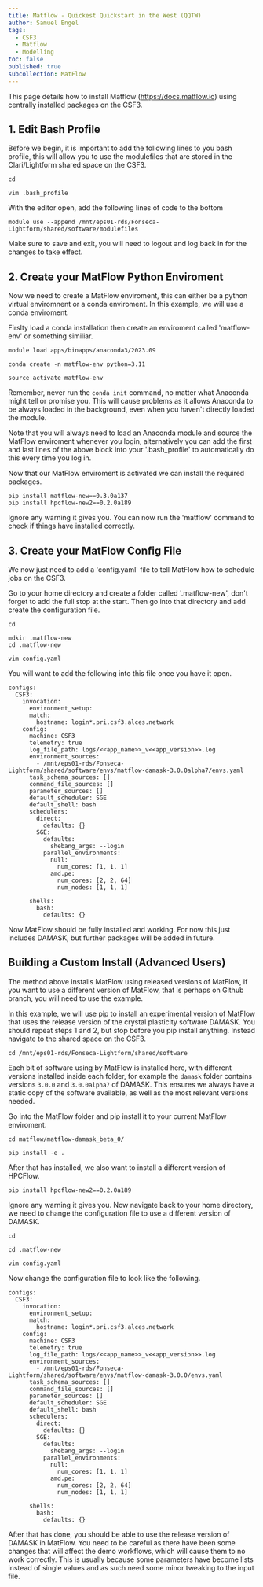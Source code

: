 ```yaml
---
title: Matflow - Quickest Quickstart in the West (QQTW)
author: Samuel Engel
tags:
  - CSF3
  - Matflow
  - Modelling
toc: false
published: true
subcollection: MatFlow
---
```


This page details how to install Matflow (https://docs.matflow.io) using centrally installed packages on the CSF3. 


## 1. Edit Bash Profile
Before we begin, it is important to add the following lines to you bash profile, this will allow you to use the modulefiles that are stored in the Clari/Lightform shared space on the CSF3.

```
cd

vim .bash_profile
```
With the editor open, add the following lines of code to the bottom

```
module use --append /mnt/eps01-rds/Fonseca-Lightform/shared/software/modulefiles
```

Make sure to save and exit, you will need to logout and log back in for the changes to take effect. 

## 2. Create your MatFlow Python Enviroment

Now we need to create a MatFlow enviroment, this can either be a python virtual enviromnent or a conda enviroment. In this example, we will use a conda enviroment. 

Firslty load a conda installation then create an enviroment called 'matflow-env' or something similiar. 

```
module load apps/binapps/anaconda3/2023.09

conda create -n matflow-env python=3.11

source activate matflow-env
```
Remember, never run the `conda init` command, no matter what Anaconda might tell or promise you. This will cause problems as it allows Anaconda to be always loaded in the background, even when you haven't directly loaded the module. 

Note that you will always need to load an Anaconda module and source the MatFlow enviroment whenever you login, alternatively you can add the first and last lines of the above block into your '.bash_profile' to automatically do this every time you log in. 

Now that our MatFlow enviroment is activated we can install the required packages.

```
pip install matflow-new==0.3.0a137
pip install hpcflow-new2==0.2.0a189
```
Ignore any warning it gives you. You can now run the 'matflow' command to check if things have installed correctly.

## 3. Create your MatFlow Config File

We now just need to add a 'config.yaml' file to tell MatFlow how to schedule jobs on the CSF3. 

Go to your home directory and create a folder called '.matflow-new', don't forget to add the full stop at the start. Then go into that directory and add create the configuration file. 

```
cd

mdkir .matflow-new
cd .matflow-new

vim config.yaml
```

You will want to add the following into this file once you have it open.

```
configs:
  CSF3:
    invocation:
      environment_setup:
      match:
        hostname: login*.pri.csf3.alces.network
    config:
      machine: CSF3
      telemetry: true
      log_file_path: logs/<<app_name>>_v<<app_version>>.log
      environment_sources:
        - /mnt/eps01-rds/Fonseca-Lightform/shared/software/envs/matflow-damask-3.0.0alpha7/envs.yaml
      task_schema_sources: []
      command_file_sources: []
      parameter_sources: []
      default_scheduler: SGE
      default_shell: bash
      schedulers:
        direct:
          defaults: {}
        SGE:
          defaults:
            shebang_args: --login
          parallel_environments:
            null:
              num_cores: [1, 1, 1]
            amd.pe:
              num_cores: [2, 2, 64]
              num_nodes: [1, 1, 1]

      shells:
        bash:
          defaults: {}   
```

Now MatFlow should be fully installed and working. For now this just includes DAMASK, but further packages will be added in future.

## Building a Custom Install (Advanced Users)

The method above installs MatFlow using released versions of MatFlow, if you want to use a different version of MatFlow, that is perhaps on Github branch, you will need to use the example.  

In this example, we will use pip to install an experimental version of MatFlow that uses the release version of the crystal plasticity software DAMASK. You should repeat steps 1 and 2, but stop before you pip install anything. Instead navigate to the shared space on the CSF3.

```
cd /mnt/eps01-rds/Fonseca-Lightform/shared/software
```
Each bit of software using by MatFlow is installed here, with different versions installed inside each folder, for example the `damask` folder contains versions `3.0.0` and `3.0.0alpha7` of DAMASK. This ensures we always have a static copy of the software available, as well as the most relevant versions needed. 

Go into the MatFlow folder and pip install it to your current MatFlow enviroment.

```
cd matflow/matflow-damask_beta_0/

pip install -e .

```
After that has installed, we also want to install a different version of HPCFlow.
```
pip install hpcflow-new2==0.2.0a189
```

Ignore any warning it gives you. Now navigate back to your home directory, we need to change the configuration file to use a different version of DAMASK.

```
cd

cd .matflow-new

vim config.yaml
```

Now change the configuration file to look like the following.

```
configs:
  CSF3:
    invocation:
      environment_setup:
      match:
        hostname: login*.pri.csf3.alces.network
    config:
      machine: CSF3
      telemetry: true
      log_file_path: logs/<<app_name>>_v<<app_version>>.log
      environment_sources:
        - /mnt/eps01-rds/Fonseca-Lightform/shared/software/envs/matflow-damask-3.0.0/envs.yaml
      task_schema_sources: []
      command_file_sources: []
      parameter_sources: []
      default_scheduler: SGE
      default_shell: bash
      schedulers:
        direct:
          defaults: {}
        SGE:
          defaults:
            shebang_args: --login
          parallel_environments:
            null:
              num_cores: [1, 1, 1]
            amd.pe:
              num_cores: [2, 2, 64]
              num_nodes: [1, 1, 1]

      shells:
        bash:
          defaults: {}   
```

After that has done, you should be able to use the release version of DAMASK in MatFlow. You need to be careful as there have been some changes that will affect the demo workflows, which will cause them to no work correctly. This is usually because some parameters have become lists instead of single values and as such need some minor tweaking to the input file. 

